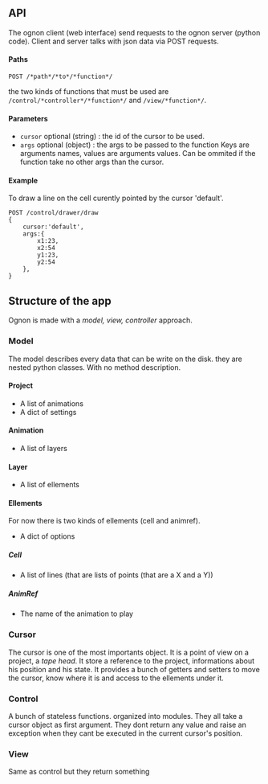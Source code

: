 ## API

The ognon client (web interface) send requests to the ognon server (python code). Client and server talks with json data via POST requests.

#### Paths

`POST /*path*/*to*/*function*/`

the two kinds of functions that must be used are `/control/*controller*/*function*/` and `/view/*function*/`. 

#### Parameters



- `cursor` optional (string) : the id of the cursor to be used.
- `args` optional (object) : the args to be passed to the function
Keys are arguments names, values are arguments values. Can be ommited if the function take no other args than the cursor. 


#### Example

To draw a line on the cell curently pointed by the cursor 'default'.

	POST /control/drawer/draw
	{
		cursor:'default',
		args:{
			x1:23,
			x2:54
			y1:23,
			y2:54
		},
	}


## Structure of the app

Ognon is made with a *model, view, controller* approach.

### Model

The model describes every data that can be write on the disk. they are nested python classes. With no method description.

#### Project

- A list of animations
- A dict of settings

#### Animation

- A list of layers

#### Layer

- A list of ellements

#### Ellements

For now there is two kinds of ellements (cell and animref).

- A dict of options

##### Cell

- A list of lines (that are lists of points (that are a X and a Y))

##### AnimRef

- The name of the animation to play



### Cursor

The cursor is one of the most importants object. It is a point of view on a project, a *tape head*. It store a reference to the project, informations about his position and his state. It provides a bunch of getters and setters to move the cursor, know where it is and access to the ellements under it.


### Control

A bunch of stateless functions. organized into modules. They all take a cursor object as first argument. They dont return any value and raise an exception when they cant be executed in the current cursor's position.

### View

Same as control but they return something

